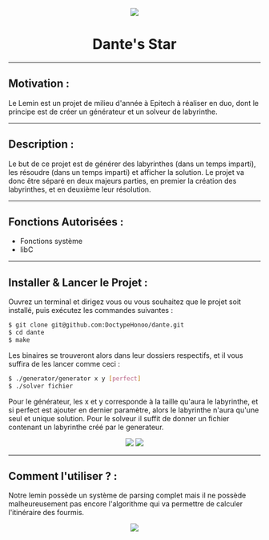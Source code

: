 <p align="center">
  <img src="https://user-images.githubusercontent.com/91092610/174786017-22a6cf6e-9dd4-462f-bd44-f7b5af03167d.png" />
</p>
<h1 align="center">
   Dante's Star
</h1>

---

## Motivation : 

Le Lemin est un projet de milieu d'année à Epitech à réaliser en duo, dont le principe est de créer un générateur et un solveur de labyrinthe.

---

## Description :

Le but de ce projet est de générer des labyrinthes (dans un temps imparti), les résoudre (dans un temps imparti) et afficher la solution.
Le projet va donc être séparé en deux majeurs parties, en premier la création des labyrinthes, et en deuxième leur résolution. 

---

## Fonctions Autorisées : 

- Fonctions système
- libC

---

## Installer & Lancer le Projet :

Ouvrez un terminal et dirigez vous ou vous souhaitez que le projet soit installé, puis exécutez les commandes suivantes : 
```bash
$ git clone git@github.com:DoctypeHonoo/dante.git
$ cd dante
$ make
```
Les binaires se trouveront alors dans leur dossiers respectifs, et il vous suffira de les lancer comme ceci : 
```bash
$ ./generator/generator x y [perfect]
$ ./solver fichier
```
Pour le générateur, les x et y corresponde à la taille qu'aura le labyrinthe, et si perfect est ajouter en dernier paramètre, alors le labyrinthe n'aura qu'une seul et unique solution.
Pour le solveur il suffit de donner un fichier contenant un labyrinthe créé par le generateur.
<p align="center">
  <img src="https://user-images.githubusercontent.com/91092610/174789493-da2506b8-2dc9-4906-8013-61e1f6a96a81.png">
  <img src="https://user-images.githubusercontent.com/91092610/174789673-22d3fc90-8805-4a1a-897e-938168f02e99.png">
</p>

---

## Comment l'utiliser ? : 

Notre lemin possède un système de parsing complet mais il ne possède malheureusement pas encore l'algorithme qui va permettre de calculer l'itinéraire des fourmis.

<p align="center">
  <img src="https://user-images.githubusercontent.com/91092610/174785200-495420df-b660-46d6-821c-bf4df6e19674.png">
</p>
